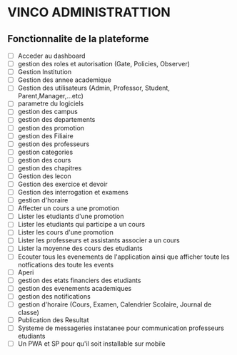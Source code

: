 # VINCO ADMINISTRATTION

## **Fonctionnalite de la plateforme**

- [ ]  Acceder au dashboard
- [ ]  gestion des roles et autorisation (Gate, Policies, Observer)
- [ ]  Gestion Institution
- [ ]  Gestion des annee academique
- [ ]  Gestion des utilisateurs (Admin, Professor, Student, Parent,Manager,...etc)
- [ ]  parametre du logiciels
- [ ]  gestion des campus
- [ ]  gestion des departements
- [ ]  gestion des promotion
- [ ]  gestion des Filiaire
- [ ]  gestion des professeurs
- [ ]  gestion categories
- [ ]  gestion des cours
- [ ]  gestion des chapitres
- [ ]  Gestion des lecon
- [ ]  Gestion des exercice et devoir
- [ ]  Gestion des interrogation et examens
- [ ]  gestion d'horaire
- [ ]  Affecter un cours a une promotion
- [ ]  Lister les etudiants d'une promotion
- [ ]  Lister les etudiants qui participe a un cours
- [ ]  Lister les cours d'une promotion
- [ ]  Lister les professeurs et assistants associer a un cours
- [ ]  Lister la moyenne des cours des etudiants
- [ ]  Ecouter tous les evenements de l'application ainsi que afficher toute les notfications des toute les events
- [ ]  Aperi
- [ ]  gestion des etats financiers des etudiants
- [ ]  gestion des evenements academiques
- [ ]  gestion des notifications
- [ ]  gestion d'horaire (Cours, Examen, Calendrier Scolaire, Journal de classe)
- [ ]  Publication des Resultat
- [ ]  Systeme de messageries instatanee pour communication professeurs etudiants
- [ ]  Un PWA et SP pour qu'il soit installable sur mobile
